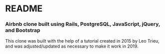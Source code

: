 # README


### Airbnb clone built using Rails, PostgreSQL, JavaScript, jQuery, and Bootstrap


This clone was built with the help of a tutorial created in 2015 by Leo Trieu,
and was adjusted/updated as necessary to make it work in 2019.

